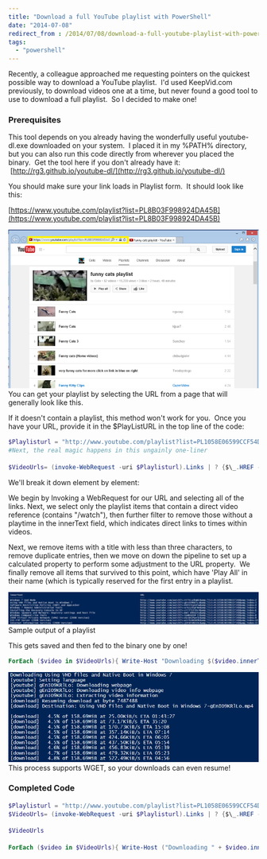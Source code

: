 ```yaml
---
title: "Download a full YouTube playlist with PowerShell"
date: "2014-07-08"
redirect_from : /2014/07/08/download-a-full-youtube-playlist-with-powershell
tags: 
  - "powershell"
---
```


Recently, a colleague approached me requesting pointers on the quickest possible way to download a YouTube playlist.  I'd used KeepVid.com previously, to download videos one at a time, but never found a good tool to use to download a full playlist.  So I decided to make one!

### Prerequisites

This tool depends on you already having the wonderfully useful youtube-dl.exe downloaded on your system.  I placed it in my %PATH% directory, but you can also run this code directly from wherever you placed the binary.  Get the tool here if you don't already have it:  [http://rg3.github.io/youtube-dl/](http://rg3.github.io/youtube-dl/)

You should make sure your link loads in Playlist form.  It should look like this:

[https://www.youtube.com/playlist?list=PL8B03F998924DA45B](https://www.youtube.com/playlist?list=PL8B03F998924DA45B)

![](../assets/images/2014/07/images/youtube_dl_00.png) You can get your playlist by selecting the URL from a page that will generally look like this.

If it doesn't contain a playlist, this method won't work for you.  Once you have your URL, provide it in the $PlayListURL in the top line of the code:

```powershell
$Playlisturl = "http://www.youtube.com/playlist?list=PL1058E06599CCF54D&amp;" 
#Next, the real magic happens in this ungainly one-liner

$VideoUrls= (invoke-WebRequest -uri $Playlisturl).Links | ? {$\_.HREF -like "/watch\*"} | \` ? innerText -notmatch ".\[0-9\]:\[0-9\]." | ? {$\_.innerText.Length -gt 3} | Select innerText, \` @{Name="URL";Expression={'http://www.youtube.com' + $\_.href}} | ? innerText -notlike "\*Play all\*"
```

We'll break it down element by element:

We begin by Invoking a WebRequest for our URL and selecting all of the links. Next, we select only the playlist items that contain a direct video reference (contains "/watch"), then further filter to remove those without a playtime in the innerText field, which indicates direct links to times within videos.

Next, we remove items with a title with less than three characters, to remove duplicate entries, then we move on down the pipeline to set up a calculated property to perform some adjustment to the URL property.  We finally remove all items that survived to this point, which have 'Play All' in their name (which is typically reserved for the first entry in a playlist.

![](../assets/images/2014/07/images/youtube_dl_01.png) Sample output of a playlist

This gets saved and then fed to the binary one by one!

```powershell
ForEach ($video in $VideoUrls){ Write-Host "Downloading $($video.innerText)" .\\youtube-dl.exe $video.URL } 
```

![](../assets/images/2014/07/images/youtube_dl_02.png) This process supports WGET, so your downloads can even resume!

### Completed Code

```powershell
$Playlisturl = "http://www.youtube.com/playlist?list=PL1058E06599CCF54D" 
$VideoUrls= (invoke-WebRequest -uri $Playlisturl).Links | ? {$\_.HREF -like "/watch\*"} | \` ? innerText -notmatch ".\[0-9\]:\[0-9\]." | ? {$\_.innerText.Length -gt 3} | Select innerText, \` @{Name="URL";Expression={'http://www.youtube.com' + $\_.href}} | ? innerText -notlike "\*Play all\*"

$VideoUrls

ForEach ($video in $VideoUrls){ Write-Host ("Downloading " + $video.innerText) .\\youtube-dl.exe $video.URL } 
```
